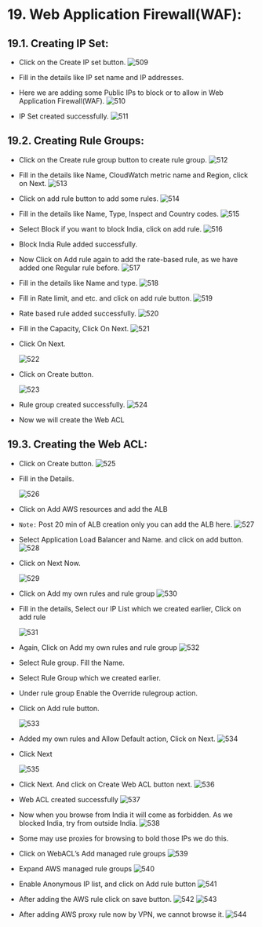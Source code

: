 # 19. Web Application Firewall(WAF):

## 19.1. Creating IP Set:

- Click on the Create IP set button.
  ![509](https://github.com/DevopsAllInOne/01-AWS-2024/blob/main/Notes-Images/500-939/509.png)

- Fill in the details like IP set name and IP addresses.
- Here we are adding some Public IPs to block or to allow in Web Application Firewall(WAF).
  ![510](https://github.com/DevopsAllInOne/01-AWS-2024/blob/main/Notes-Images/500-939/510.png)

- IP Set created successfully.
  ![511](https://github.com/DevopsAllInOne/01-AWS-2024/blob/main/Notes-Images/500-939/511.png)

## 19.2. Creating Rule Groups:

- Click on the Create rule group button to create rule group.
  ![512](https://github.com/DevopsAllInOne/01-AWS-2024/blob/main/Notes-Images/500-939/512.png)

- Fill in the details like Name, CloudWatch metric name and Region, click on Next.
  ![513](https://github.com/DevopsAllInOne/01-AWS-2024/blob/main/Notes-Images/500-939/513.png)

- Click on add rule button to add some rules.
  ![514](https://github.com/DevopsAllInOne/01-AWS-2024/blob/main/Notes-Images/500-939/514.png)

- Fill in the details like Name, Type, Inspect and Country codes.
  ![515](https://github.com/DevopsAllInOne/01-AWS-2024/blob/main/Notes-Images/500-939/515.png)

- Select Block if you want to block India, click on add rule.
  ![516](https://github.com/DevopsAllInOne/01-AWS-2024/blob/main/Notes-Images/500-939/516.png)

- Block India Rule added successfully.
- Now Click on Add rule again to add the rate-based rule, as we have added one Regular rule before.
  ![517](https://github.com/DevopsAllInOne/01-AWS-2024/blob/main/Notes-Images/500-939/517.png)

- Fill in the details like Name and type.
  ![518](https://github.com/DevopsAllInOne/01-AWS-2024/blob/main/Notes-Images/500-939/518.png)

- Fill in Rate limit, and etc. and click on add rule button.
  ![519](https://github.com/DevopsAllInOne/01-AWS-2024/blob/main/Notes-Images/500-939/519.png)

- Rate based rule added successfully.
  ![520](https://github.com/DevopsAllInOne/01-AWS-2024/blob/main/Notes-Images/500-939/520.png)

- Fill in the Capacity, Click On Next.
  ![521](https://github.com/DevopsAllInOne/01-AWS-2024/blob/main/Notes-Images/500-939/521.png)

- Click On Next.

  ![522](https://github.com/DevopsAllInOne/01-AWS-2024/blob/main/Notes-Images/500-939/522.png)

- Click on Create button.

  ![523](https://github.com/DevopsAllInOne/01-AWS-2024/blob/main/Notes-Images/500-939/523.png)

- Rule group created successfully.
  ![524](https://github.com/DevopsAllInOne/01-AWS-2024/blob/main/Notes-Images/500-939/524.png)

- Now we will create the Web ACL

## 19.3. Creating the Web ACL:

- Click on Create button.
  ![525](https://github.com/DevopsAllInOne/01-AWS-2024/blob/main/Notes-Images/500-939/525.png)

- Fill in the Details.

  ![526](https://github.com/DevopsAllInOne/01-AWS-2024/blob/main/Notes-Images/500-939/526.png)

- Click on Add AWS resources and add the ALB
- ```Note:``` Post 20 min of ALB creation only you can add the ALB here.
  ![527](https://github.com/DevopsAllInOne/01-AWS-2024/blob/main/Notes-Images/500-939/527.png)

- Select Application Load Balancer and Name. and click on add button.
  ![528](https://github.com/DevopsAllInOne/01-AWS-2024/blob/main/Notes-Images/500-939/528.png)

- Click on Next Now.

  ![529](https://github.com/DevopsAllInOne/01-AWS-2024/blob/main/Notes-Images/500-939/529.png)

- Click on Add my own rules and rule group
  ![530](https://github.com/DevopsAllInOne/01-AWS-2024/blob/main/Notes-Images/500-939/530.png)

- Fill in the details, Select our IP List which we created earlier, Click on add rule

  ![531](https://github.com/DevopsAllInOne/01-AWS-2024/blob/main/Notes-Images/500-939/531.png)

- Again, Click on Add my own rules and rule group
  ![532](https://github.com/DevopsAllInOne/01-AWS-2024/blob/main/Notes-Images/500-939/532.png)

- Select Rule group. Fill the Name.
- Select Rule Group which we created earlier.
- Under rule group Enable the Override rulegroup action.
- Click on Add rule button.

  ![533](https://github.com/DevopsAllInOne/01-AWS-2024/blob/main/Notes-Images/500-939/533.png)

- Added my own rules and Allow Default action, Click on Next.
  ![534](https://github.com/DevopsAllInOne/01-AWS-2024/blob/main/Notes-Images/500-939/534.png)

- Click Next

  ![535](https://github.com/DevopsAllInOne/01-AWS-2024/blob/main/Notes-Images/500-939/535.png)

- Click Next. And click on Create Web ACL button next.
  ![536](https://github.com/DevopsAllInOne/01-AWS-2024/blob/main/Notes-Images/500-939/536.png)

- Web ACL created successfully
  ![537](https://github.com/DevopsAllInOne/01-AWS-2024/blob/main/Notes-Images/500-939/537.png)

- Now when you browse from India it will come as forbidden. As we blocked India, try from outside India.
  ![538](https://github.com/DevopsAllInOne/01-AWS-2024/blob/main/Notes-Images/500-939/538.png)

- Some may use proxies for browsing to bold those IPs we do this.
- Click on WebACL’s Add managed rule groups
  ![539](https://github.com/DevopsAllInOne/01-AWS-2024/blob/main/Notes-Images/500-939/539.png)

- Expand AWS managed rule groups
  ![540](https://github.com/DevopsAllInOne/01-AWS-2024/blob/main/Notes-Images/500-939/540.png)

- Enable Anonymous IP list, and click on Add rule button
  ![541](https://github.com/DevopsAllInOne/01-AWS-2024/blob/main/Notes-Images/500-939/541.png)

- After adding the AWS rule click on save button.
  ![542](https://github.com/DevopsAllInOne/01-AWS-2024/blob/main/Notes-Images/500-939/542.png)
  ![543](https://github.com/DevopsAllInOne/01-AWS-2024/blob/main/Notes-Images/500-939/543.png)

- After adding AWS proxy rule now by VPN, we cannot browse it.
  ![544](https://github.com/DevopsAllInOne/01-AWS-2024/blob/main/Notes-Images/500-939/544.png)
